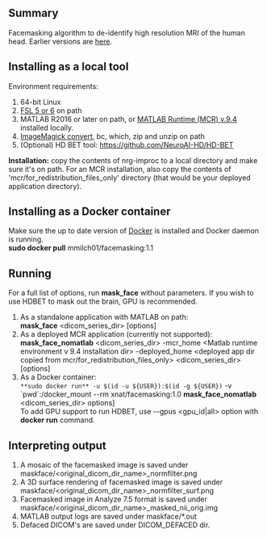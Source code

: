 ## Summary
Facemasking algorithm to de-identify high resolution MRI of the human head. Earlier versions are <a href="https://download.nrg.wustl.edu/pub/FaceMasking/">here</a>. 

## Installing as a local tool
Environment requirements:
1. 64-bit Linux
2. <a href="https://fsl.fmrib.ox.ac.uk/fsl/fslwiki/FslInstallation">FSL 5 or 6</a> on path
3. MATLAB R2016 or later on path, or <a href="https://www.mathworks.com/products/compiler/matlab-runtime.html">MATLAB Runtime (MCR) v.9.4</a> installed locally.
4. <a href="https://imagemagick.org/index.php">ImageMagick convert</a>, bc, which, zip and unzip on path
5. (Optional) HD BET tool: https://github.com/NeuroAI-HD/HD-BET

**Installation:** copy the contents of nrg-improc to a local directory and make sure it's on path. For an MCR installation, also copy the contents of 'mcr/for_redistribution_files_only' directory (that would be your deployed application directory). 

## Installing as a Docker container
Make sure the up to date version of <a href="https://docs.docker.com/get-docker/">Docker</a> is installed and Docker daemon is running.<br>
**sudo docker pull** mmilch01/facemasking:1.1

## Running
For a full list of options, run **mask_face** without parameters. If you wish to use HDBET to mask out the brain, GPU is recommended. 

1. As a standalone application with MATLAB on path:<br>
**mask_face** <dicom_series_dir> [options]<br>
2. As a deployed MCR application (currently not supported):<br>
**mask_face_nomatlab** <dicom_series_dir> -mcr_home <Matlab runtime environment v 9.4 installation dir> -deployed_home <deployed app dir copied from mcr/for_redistribution_files_only> <dicom_series_dir> [options]
3. As a Docker container: <br>
`**sudo docker run** -u $(id -u ${USER}):$(id -g ${USER})` -v \`pwd\`:/docker_mount --rm xnat/facemasking:1.0 **mask_face_nomatlab** \<dicom_series_dir\> options]<br>
To add GPU support to run HDBET, use --gpus <gpu_id|all> option with **docker run** command.

## Interpreting output
1. A mosaic of the facemasked image is saved under maskface/<original_dicom_dir_name>_normfilter.png
2. A 3D surface rendering of facemasked image is saved under maskface/<original_dicom_dir_name>\_normfilter_surf.png
3. Facemasked image in Analyze 7.5 format is saved under maskface/<original_dicom_dir_name>\_masked_nii_orig.img
4. MATLAB output logs are saved under maskface/*.out
5. Defaced DICOM's are saved under DICOM_DEFACED dir.
